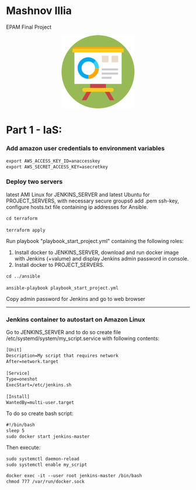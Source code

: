 # Mashnov Illia
EPAM Final Project
<center>
<p><a href="Final_poject_Mashnov.pptx" target="_blank"><img width="200" height="200" src='pptx.png'></a></p>
</center>

# Part 1 - IaS:
 ### Add amazon user credentials to environment variables
 ```
 export AWS_ACCESS_KEY_ID=anaccesskey
 export AWS_SECRET_ACCESS_KEY=asecretkey
 ```
 ### Deploy two servers
  latest AMI Linux for JENKINS_SERVER and latest Ubuntu for PROJECT_SERVERS, with necessary secure groupsб add .pem ssh-key, configure hosts.txt file containing ip addresses for Ansible.
 ```
 cd terraform

 terraform apply
 ```
 Run playbook "playbook_start_project.yml" containing the following roles:
 1. Install docker to JENKINS_SERVER, download and run docker image with Jenkins (+valume) and display Jenkins admin password in console.
 2. Install docker to PROJECT_SERVERS.
 ```
 cd ../ansible

 ansible-playbook playbook_start_project.yml
 ```
 Copy admin password for Jenkins and go to web browser

 -------------------

 ### Jenkins container to autostart on Amazon Linux
 Go to JENKINS_SERVER and to do so create file /etc/systemd/system/my_script.service with following contents:

 ```
[Unit]
Description=My script that requires network
After=network.target

[Service]
Type=oneshot
ExecStart=/etc/jenkins.sh

[Install]
WantedBy=multi-user.target
 ```
 To do so create bash script:
 ```
 #!/bin/bash
 sleep 5
 sudo docker start jenkins-master
 ```
 Then execute:
 ```
sudo systemctl daemon-reload
sudo systemctl enable my_script
```
```
docker exec -it --user root jenkins-master /bin/bash
chmod 777 /var/run/docker.sock
```


